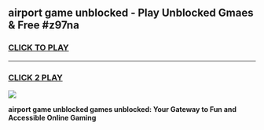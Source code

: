 
## airport game unblocked - Play Unblocked Gmaes & Free #z97na
<h3>
<a href="https://premium.freeplayer.one?title=airport_game_unblocked&ref=03M">CLICK TO PLAY</a></h3>
<hr>

<h3>
<a href="https://premium.freeplayer.one?title=airport_game_unblocked&ref=03M">CLICK 2 PLAY</a>
  
</h3>

<a href="https://premium.freeplayer.one?title=airport_game_unblocked&ref=03M"><img src="https://clearcache.store/games.png"></a>


**airport game unblocked games unblocked: Your Gateway to Fun and Accessible Online Gaming**
